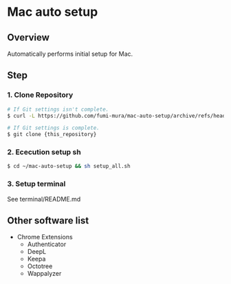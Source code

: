 # Mac auto setup

## Overview

Automatically performs initial setup for Mac.

## Step

### 1. Clone Repository

```sh
# If Git settings isn't complete.
$ curl -L https://github.com/fumi-mura/mac-auto-setup/archive/refs/heads/main.zip -o ~/mac-auto-setup.zip && unzip -q ~/mac-auto-setup.zip -d ~ && mv ~/mac-auto-setup-main ~/mac-auto-setup && rm ~/mac-auto-setup.zip

# If Git settings is complete.
$ git clone {this_repository}
```

### 2. Ececution setup sh

```sh
$ cd ~/mac-auto-setup && sh setup_all.sh
```

### 3. Setup terminal

See terminal/README.md

## Other software list

- Chrome Extensions
  - Authenticator
  - DeepL
  - Keepa
  - Octotree
  - Wappalyzer
